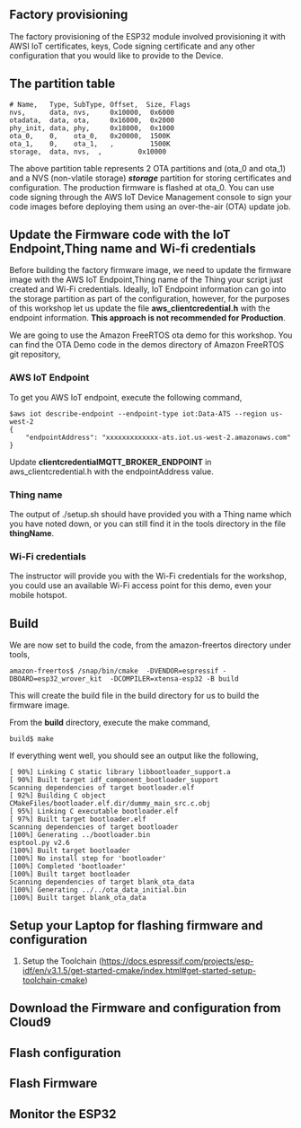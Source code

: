 
## Factory provisioning
The factory provisioning of the ESP32 module involved provisioning it with AWSI IoT certificates, keys, Code signing certificate and any other configuration that you would like to provide to the Device.

## The partition table 

```
# Name,   Type, SubType, Offset,  Size, Flags
nvs,      data, nvs,     0x10000,  0x6000
otadata,  data, ota,     0x16000,  0x2000
phy_init, data, phy,     0x18000,  0x1000
ota_0,    0,    ota_0,   0x20000,  1500K
ota_1,    0,    ota_1,   ,         1500K
storage,  data, nvs,  ,         0x10000
```

The above partition table represents 2 OTA partitions and (ota_0 and ota_1) and a NVS (non-vlatile storage) ***storage*** partition for storing certificates and configuration. The production firmware is flashed at ota_0. You can use code signing through the AWS IoT Device Management console to sign your code images before deploying them using an over-the-air (OTA) update job.

## Update the Firmware code with the IoT Endpoint,Thing name and Wi-fi credentials

Before building the factory firmware image, we need to update the firmware image with the AWS IoT Endpoint,Thing name of the Thing your script just created and Wi-Fi credentials. Ideally, IoT Endpoint information can go into the storage partition as part of the configuration, however, for the purposes of this workshop let us update the file **aws_clientcredential.h** with the endpoint information. **This approach is not recommended for Production**.

We are going to use the Amazon FreeRTOS ota demo for this workshop. You can find the OTA Demo code in the demos directory of Amazon FreeRTOS git repository,

### AWS IoT Endpoint

To get you AWS IoT endpoint, execute the following command,

```
$aws iot describe-endpoint --endpoint-type iot:Data-ATS --region us-west-2
{
    "endpointAddress": "xxxxxxxxxxxxx-ats.iot.us-west-2.amazonaws.com"
}
```
Update **clientcredentialMQTT_BROKER_ENDPOINT** in aws_clientcredential.h with the endpointAddress value.

### Thing name

The output of ./setup.sh should have provided you with a Thing name which you have noted down, or you can still find it in the tools directory in the file **thingName**.

### Wi-Fi credentials

The instructor will provide you with the Wi-Fi credentials for the workshop, you could use an available Wi-Fi access point for this demo, even your mobile hotspot.

## Build 

We are now set to build the code, from the amazon-freertos directory under tools,

```
amazon-freertos$ /snap/bin/cmake  -DVENDOR=espressif -DBOARD=esp32_wrover_kit  -DCOMPILER=xtensa-esp32 -B build
```

This will create the build file in the build directory for us to build the firmware image.

From the **build** directory, execute the make command,

```
build$ make
```
If everything went well, you should see an output like the following,

```
[ 90%] Linking C static library libbootloader_support.a
[ 90%] Built target idf_component_bootloader_support
Scanning dependencies of target bootloader.elf
[ 92%] Building C object CMakeFiles/bootloader.elf.dir/dummy_main_src.c.obj
[ 95%] Linking C executable bootloader.elf
[ 97%] Built target bootloader.elf
Scanning dependencies of target bootloader
[100%] Generating ../bootloader.bin
esptool.py v2.6
[100%] Built target bootloader
[100%] No install step for 'bootloader'
[100%] Completed 'bootloader'
[100%] Built target bootloader
Scanning dependencies of target blank_ota_data
[100%] Generating ../../ota_data_initial.bin
[100%] Built target blank_ota_data
```



## Setup your Laptop for flashing firmware and configuration

1. Setup the Toolchain (https://docs.espressif.com/projects/esp-idf/en/v3.1.5/get-started-cmake/index.html#get-started-setup-toolchain-cmake)



## Download the Firmware and configuration from Cloud9



## Flash configuration 


## Flash Firmware


## Monitor the ESP32


